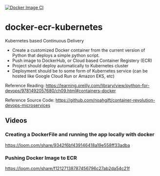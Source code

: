 [![Docker Image CI](https://github.com/missvicki/docker-ecr-kubernetes/actions/workflows/ci_cd.yml/badge.svg)](https://github.com/missvicki/docker-ecr-kubernetes/actions/workflows/ci_cd.yml)

# docker-ecr-kubernetes
Kubernetes based Continuous Delivery
- Create a customized Docker container from the current version of Python that deploys a simple python script.
- Push image to DockerHub, or Cloud based Container Registery (ECR)
- Project should deploy automatically to Kubernetes cluster
- Deployment should be to some form of Kubernetes service (can be hosted like Google Cloud Run or Amazon EKS, etc)

Reference Reading: https://learning.oreilly.com/library/view/python-for-devops/9781492057680/ch09.html#containers-docker

Reference Source Code: https://github.com/noahgift/container-revolution-devops-microservices


## Videos


### Creating a DockerFile and running the app locally with docker
https://loom.com/share/9342f6bf439146418a19e558ff33adba


### Pushing Docker Image to ECR 
https://loom.com/share/f12127138787456796c27ab2da54c21f
